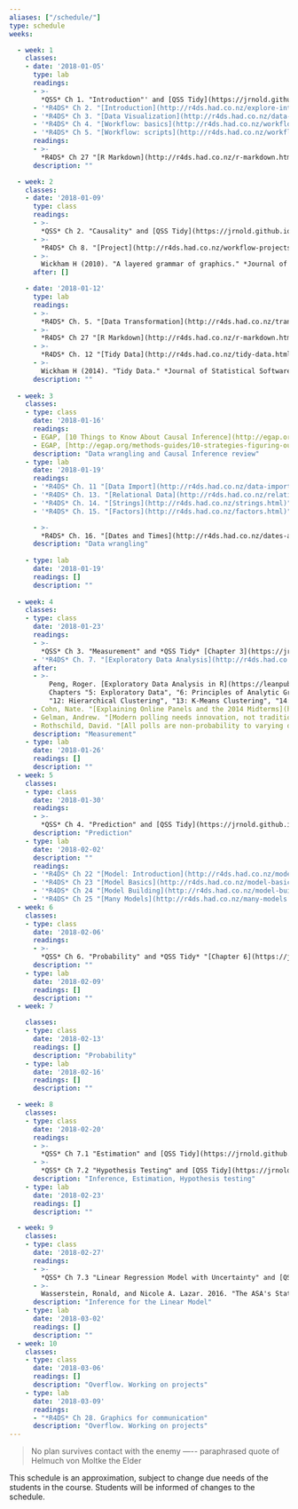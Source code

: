 ```yaml
---
aliases: ["/schedule/"]
type: schedule
weeks:

  - week: 1
    classes:
    - date: '2018-01-05'
      type: lab
      readings:
      - >-
        *QSS* Ch 1. "Introduction"' and [QSS Tidy](https://jrnold.github.io/qss-tidy) "[Chapter 1](https://jrnold.github.io/qss-tidy/introduction.html)"
      - '*R4DS* Ch 2. "[Introduction](http://r4ds.had.co.nz/explore-intro.html)"'
      - '*R4DS* Ch 3. "[Data Visualization](http://r4ds.had.co.nz/data-visualisation.html)"'      
      - '*R4DS* Ch 4. "[Workflow: basics](http://r4ds.had.co.nz/workflow-basics.html)"'
      - '*R4DS* Ch 5. "[Workflow: scripts](http://r4ds.had.co.nz/workflow-scripts.html)"'
      readings:
      - >-
        *R4DS* Ch 27 "[R Markdown](http://r4ds.had.co.nz/r-markdown.html)"
      description: ""

  - week: 2
    classes:
    - date: '2018-01-09'
      type: class
      readings:
      - >-
        *QSS* Ch 2. "Causality" and [QSS Tidy](https://jrnold.github.io/qss-tidy) "[Chapter 2](https://jrnold.github.io/qss-tidy/causality.html)"
      - >-
        *R4DS* Ch 8. "[Project](http://r4ds.had.co.nz/workflow-projects.html)"
      - >-
        Wickham H (2010). "A layered grammar of graphics." *Journal of Computational and Graphical Statistics*, [doi:10.1198/jcgs.2009.07098](https://doi.org/10.1198/jcgs.2009.07098).
      after: []

    - date: '2018-01-12'
      type: lab
      readings:
      - >-
        *R4DS* Ch. 5. "[Data Transformation](http://r4ds.had.co.nz/transform.html)"
      - >-
        *R4DS* Ch 27 "[R Markdown](http://r4ds.had.co.nz/r-markdown.html)"
      - >-
        *R4DS* Ch. 12 "[Tidy Data](http://r4ds.had.co.nz/tidy-data.html)"
      - >-
        Wickham H (2014). "Tidy Data." *Journal of Statistical Software* [doi: 10.18637/jss.v059.i10](https://doi.org/10.18637/jss.v059.i10)
      description: ""
      
  - week: 3
    classes:
    - type: class
      date: '2018-01-16'
      readings: 
      - EGAP, [10 Things to Know About Causal Inference](http://egap.org/methods-guides/10-things-you-need-know-about-causal-inference).
      - EGAP, [http://egap.org/methods-guides/10-strategies-figuring-out-if-x-caused-y](http://egap.org/methods-guides/10-strategies-figuring-out-if-x-caused-y)
      description: "Data wrangling and Causal Inference review"
    - type: lab
      date: '2018-01-19'
      readings:
      - '*R4DS* Ch. 11 "[Data Import](http://r4ds.had.co.nz/data-import.html)"'
      - '*R4DS* Ch. 13. "[Relational Data](http://r4ds.had.co.nz/relational-data.html)"'
      - '*R4DS* Ch. 14. "[Strings](http://r4ds.had.co.nz/strings.html)" (skim)'
      - '*R4DS* Ch. 15. "[Factors](http://r4ds.had.co.nz/factors.html)" (skim)'

      - >-
        *R4DS* Ch. 16. "[Dates and Times](http://r4ds.had.co.nz/dates-and-times.html)" (skim)
      description: "Data wrangling"
      
    - type: lab
      date: '2018-01-19'
      readings: []
      description: ""
      
  - week: 4
    classes:
    - type: class
      date: '2018-01-23'
      readings:
      - >-
        *QSS* Ch 3. "Measurement" and *QSS Tidy* [Chapter 3](https://jrnold.github.io/qss-tidy/measurement.html)
      - '*R4DS* Ch. 7. "[Exploratory Data Analysis](http://r4ds.had.co.nz/exploratory-data-analysis.html)"'
      after:
      - >-
          Peng, Roger. [Exploratory Data Analysis in R](https://leanpub.com/exdata). 
          Chapters "5: Exploratory Data", "6: Principles of Analytic Graphics", 
          "12: Hierarchical Clustering", "13: K-Means Clustering", "14: Dimension Reduction".
      - Cohn, Nate. "[Explaining Online Panels and the 2014 Midterms](https://www.nytimes.com/2014/07/28/upshot/explaining-online-panels-and-the-2014-midterms.html)". *New York Times*. 2014-07-27.
      - Gelman, Andrew. "[Modern polling needs innovation, not traditionalism](https://www.washingtonpost.com/news/monkey-cage/wp/2014/08/04/modern-polling-requires-both-sampling-and-adjustment). *Washington Post*, 2014-08-04"
      - Rothschild, David. "[All polls are non-probability to varying degrees](https://www.huffingtonpost.com/entry/all-polls-are-non-probability-to-varying-degrees_us_57d02931e4b0f831f70653ce). *Huffington Post*, 2016-09-07."
      description: "Measurement"
    - type: lab
      date: '2018-01-26'
      readings: []
      description: ""      
  - week: 5
    classes:
    - type: class
      date: '2018-01-30'
      readings:
      - >-
        *QSS* Ch 4. "Prediction" and [QSS Tidy](https://jrnold.github.io/qss-tidy) "[Chapter 4](https://jrnold.github.io/qss-tidy/prediction.html)"
      description: "Prediction"
    - type: lab
      date: '2018-02-02'
      description: ""
      readings:
      - '*R4DS* Ch 22 "[Model: Introduction](http://r4ds.had.co.nz/model-intro.html)"'
      - '*R4DS* Ch 23 "[Model Basics](http://r4ds.had.co.nz/model-basics.html)"'
      - '*R4DS* Ch 24 "[Model Building](http://r4ds.had.co.nz/model-building.html)"'
      - '*R4DS* Ch 25 "[Many Models](http://r4ds.had.co.nz/many-models.html)"'
  - week: 6
    classes:
    - type: class
      date: '2018-02-06'
      readings:
      - >-
        *QSS* Ch 6. "Probability" and *QSS Tidy* "[Chapter 6](https://jrnold.github.io/qss-tidy/probability.html)"
      description: ""      
    - type: lab
      date: '2018-02-09'
      readings: []
      description: ""      
  - week: 7

    classes:
    - type: class
      date: '2018-02-13'
      readings: []
      description: "Probability"      
    - type: lab
      date: '2018-02-16'
      readings: []      
      description: ""  

  - week: 8
    classes:
    - type: class
      date: '2018-02-20'
      readings:
      - >-
        *QSS* Ch 7.1 "Estimation" and [QSS Tidy](https://jrnold.github.io/qss-tidy/uncertainty.html#estimation)
      - >-
        *QSS* Ch 7.2 "Hypothesis Testing" and [QSS Tidy](https://jrnold.github.io/qss-tidy/uncertainty.html#hypothesis-testing)
      description: "Inference, Estimation, Hypothesis testing"      
    - type: lab
      date: '2018-02-23'
      readings: []
      description: ""

  - week: 9
    classes:
    - type: class
      date: '2018-02-27'
      readings:
      - >-
        *QSS* Ch 7.3 "Linear Regression Model with Uncertainty" and [QSS Tidy](https://jrnold.github.io/qss-tidy/uncertainty.html#linear-regression-model-with-uncertainty)
      - >- 
        Wasserstein, Ronald, and Nicole A. Lazar. 2016. "The ASA's Statement on $p$-Values: Context, Process, and Purpose" [DOI](https://doi.org/10.1080/00031305.2016.1154108)
      description: "Inference for the Linear Model"
    - type: lab
      date: '2018-03-02'
      readings: []      
      description: ""      
  - week: 10
    classes:
    - type: class
      date: '2018-03-06'
      readings: []      
      description: "Overflow. Working on projects"
    - type: lab
      date: '2018-03-09'
      readings:
      - "*R4DS* Ch 28. Graphics for communication"
      description: "Overflow. Working on projects"      
---
```


> No plan survives contact with the enemy —-- paraphrased quote of Helmuch von Moltke the Elder

This schedule is an approximation, subject to change due needs of the students in the course. Students will be informed of changes to the schedule.
